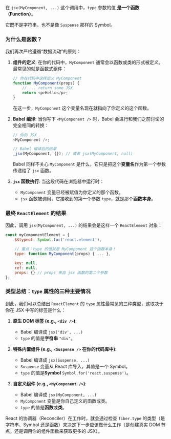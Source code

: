 在 `jsx(MyComponent, ...)` 这个调用中，`type` 参数的值 **是一个函数（Function）**。

它既不是字符串，也不是像 `Suspense` 那样的 Symbol。

### 为什么是函数？

我们再次严格遵循“数据流动”的原则：

1.  **组件的定义**:
    在你的代码中，`MyComponent` 通常会以函数或类的形式被定义。最常见的就是函数式组件：

    ```javascript
    // 你在代码中这样定义 MyComponent
    function MyComponent(props) {
    	// ... return some JSX
    	return <p>Hello</p>;
    }
    ```

    在这一步，`MyComponent` 这个变量名现在就指向了你定义的这个函数。

2.  **Babel 编译**:
    当你写下 `<MyComponent />` 时，Babel 会进行和我们之前讨论的完全相同的转换：

    ```javascript
    // 你的 JSX
    <MyComponent />;

    // Babel 编译后的结果
    _jsx(MyComponent, {}); // 或者 jsx(MyComponent, null)
    ```

    Babel 同样不关心 `MyComponent` 是什么，它只是把这个**变量名**作为第一个参数传递给了 `jsx` 函数。

3.  **`jsx` 函数执行**:
    当这段代码在浏览器中运行时：

    - `MyComponent` 变量已经被赋值为你定义的那个函数。
    - `jsx` 函数被调用，它接收到的第一个参数 `type`，就是那个**函数本身**。

### 最终 `ReactElement` 的结果

因此，调用 `jsx(MyComponent, ...)` 的结果会是这样一个 `ReactElement` 对象：

```javascript
const myComponentElement = {
    $$typeof: Symbol.for('react.element'),

    // 重点：type 的值就是 MyComponent 这个函数本身！
    type: function MyComponent(props) { ... },

    key: null,
    ref: null,
    props: {} // props 来自 jsx 函数的第二个参数
};
```

### 类型总结：`type` 属性的三种主要情况

到此，我们可以总结出 `ReactElement` 的 `type` 属性最常见的三种类型，这取决于你在 JSX 中写的标签是什么：

1.  **原生 DOM 标签 (e.g., `<div />`)**:

    - Babel 编译成 `jsx('div', ...)`
    - `type` 的值是**字符串** `"div"`。

2.  **特殊内置组件 (e.g., `<Suspense />` 在你的代码库中)**:

    - Babel 编译成 `jsx(Suspense, ...)`
    - `Suspense` 变量从 React 库导入，其值是一个 Symbol。
    - `type` 的值是**Symbol** `Symbol.for('react.suspense')`。

3.  **自定义组件 (e.g., `<MyComponent />`)**:

    - Babel 编译成 `jsx(MyComponent, ...)`
    - `MyComponent` 变量是你自己定义的函数或类。
    - `type` 的值是**函数**或**类**。

React 的协调器（Reconciler）在工作时，就会通过检查 `fiber.type` 的类型（是字符串、Symbol 还是函数）来决定下一步应该做什么工作（是创建真实 DOM 节点，还是调用你的组件函数来获取更多的 JSX）。

